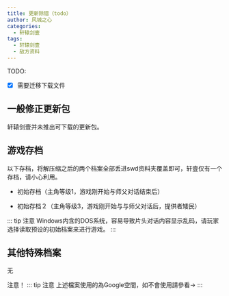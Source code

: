 ```yaml
---
title: 更新除错（todo）
author: 风城之心
categories:
  - 轩辕剑壹
tags:
  - 轩辕剑壹
  - 敌方资料
---
```


TODO:<br />
- [x] 需要迁移下载文件

## 一般修正更新包

轩辕剑壹并未推出可下载的更新包。
　
## 游戏存档
以下存档，将解压缩之后的两个档案全部丢进swd资料夹覆盖即可，轩壹仅有一个存档，请小心利用。

* 初始存档（主角等级1，游戏刚开始与师父对话结束后）

* 初始存档２（主角等级3，游戏刚开始与与师父对话后，提供者矮民）

::: tip 注意
Windows内含的DOS系统，容易导致片头对话内容显示乱码，请玩家选择读取预设的初始档案来进行游戏。
:::
　
## 其他特殊档案
无


注意！
::: tip 注意
上述檔案使用的為Google空間，如不會使用請參看→
:::
